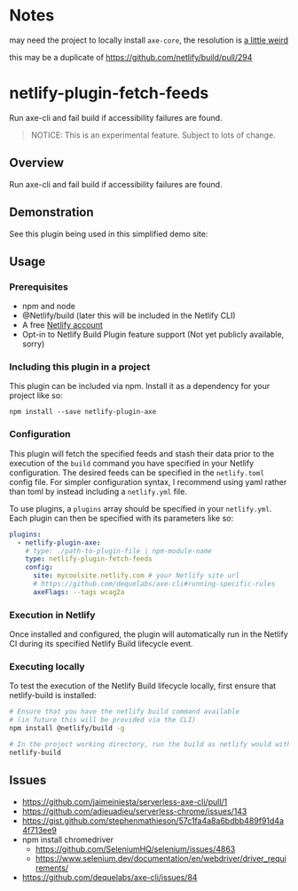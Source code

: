 # Notes 

may need the project to locally install `axe-core`, the resolution is
[a little weird](https://github.com/dequelabs/axe-cli/blob/819eaf299affdcb9e8e9ec76b843e231778612c1/lib/utils.js)

this may be a duplicate of https://github.com/netlify/build/pull/294

# netlify-plugin-fetch-feeds

Run axe-cli and fail build if accessibility failures are found.


> NOTICE: This is an experimental feature. Subject to lots of change.


## Overview

Run axe-cli and fail build if accessibility failures are found.

## Demonstration

See this plugin being used in this simplified demo site:

## Usage

### Prerequisites

- npm and node
- @Netlify/build (later this will be included in the Netlify CLI)
- A free [Netlify account](https://netlify.com)
- Opt-in to Netlify Build Plugin feature support (Not yet publicly available, sorry)


### Including this plugin in a project

This plugin can be included via npm. Install it as a dependency for your project like so:

```
npm install --save netlify-plugin-axe
```

### Configuration

This plugin will fetch the specified feeds and stash their data prior to the execution of the `build` command you have specified in your Netlify configuration. The desired feeds can be specified in the `netlify.toml` config file. For simpler configuration syntax, I recommend using yaml rather than toml by instead including a `netlify.yml` file.

To use plugins, a `plugins` array should be specified in your `netlify.yml`. Each plugin can then be specified with its parameters like so:

```yaml
plugins:
  - netlify-plugin-axe:
    # type: ./path-to-plugin-file | npm-module-name
    type: netlify-plugin-fetch-feeds
    config:
      site: mycoolsite.netlify.com # your Netlify site url
      # https://github.com/dequelabs/axe-cli#running-specific-rules
      axeFlags: --tags wcag2a
```


### Execution in Netlify

Once installed and configured, the plugin will automatically run in the Netlify CI during its specified Netlify Build lifecycle event.

### Executing locally

To test the execution of the Netlify Build lifecycle locally, first ensure that netlify-build is installed:

```bash
# Ensure that you have the netlify build command available
# (in future this will be provided via the CLI)
npm install @netlify/build -g

# In the project working directory, run the build as netlify would with the build bot
netlify-build
```


## Issues

- https://github.com/jaimeiniesta/serverless-axe-cli/pull/1
- https://github.com/adieuadieu/serverless-chrome/issues/143
- https://gist.github.com/stephenmathieson/57c1fa4a8a6bdbb489f91d4a4f713ee9
- npm install chromedriver
  - https://github.com/SeleniumHQ/selenium/issues/4863
  - https://www.selenium.dev/documentation/en/webdriver/driver_requirements/
- https://github.com/dequelabs/axe-cli/issues/84